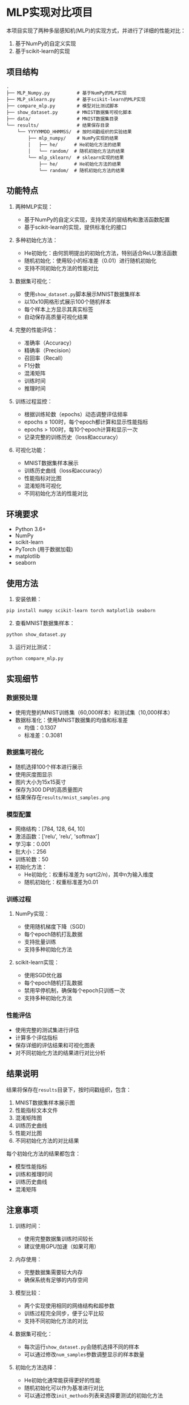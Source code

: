 # MLP实现对比项目

本项目实现了两种多层感知机(MLP)的实现方式，并进行了详细的性能对比：
1. 基于NumPy的自定义实现
2. 基于scikit-learn的实现

## 项目结构

```
.
├── MLP_Numpy.py          # 基于NumPy的MLP实现
├── MLP_sklearn.py        # 基于scikit-learn的MLP实现
├── compare_mlp.py        # 模型对比测试脚本
├── show_dataset.py       # MNIST数据集可视化脚本
├── data/                 # MNIST数据集目录
└── results/              # 结果保存目录
    └── YYYYMMDD_HHMMSS/  # 按时间戳组织的实验结果
        ├── mlp_numpy/    # NumPy实现的结果
        │   ├── he/      # He初始化方法的结果
        │   └── random/  # 随机初始化方法的结果
        └── mlp_sklearn/  # sklearn实现的结果
            ├── he/      # He初始化方法的结果
            └── random/  # 随机初始化方法的结果
```

## 功能特点

1. 两种MLP实现：
   - 基于NumPy的自定义实现，支持灵活的层结构和激活函数配置
   - 基于scikit-learn的实现，提供标准化的接口

2. 多种初始化方法：
   - He初始化：由何凯明提出的初始化方法，特别适合ReLU激活函数
   - 随机初始化：使用较小的标准差（0.01）进行随机初始化
   - 支持不同初始化方法的性能对比

3. 数据集可视化：
   - 使用`show_dataset.py`脚本展示MNIST数据集样本
   - 以10x10网格形式展示100个随机样本
   - 每个样本上方显示其真实标签
   - 自动保存高质量可视化结果

4. 完整的性能评估：
   - 准确率（Accuracy）
   - 精确率（Precision）
   - 召回率（Recall）
   - F1分数
   - 混淆矩阵
   - 训练时间
   - 推理时间

5. 训练过程监控：
   - 根据训练轮数（epochs）动态调整评估频率
   - epochs ≤ 100时，每个epoch都计算和显示性能指标
   - epochs > 100时，每10个epoch计算和显示一次
   - 记录完整的训练历史（loss和accuracy）

6. 可视化功能：
   - MNIST数据集样本展示
   - 训练历史曲线（loss和accuracy）
   - 性能指标对比图
   - 混淆矩阵可视化
   - 不同初始化方法的性能对比

## 环境要求

- Python 3.6+
- NumPy
- scikit-learn
- PyTorch (用于数据加载)
- matplotlib
- seaborn

## 使用方法

1. 安装依赖：
```bash
pip install numpy scikit-learn torch matplotlib seaborn
```

2. 查看MNIST数据集样本：
```bash
python show_dataset.py
```

3. 运行对比测试：
```bash
python compare_mlp.py
```

## 实现细节

### 数据预处理
- 使用完整的MNIST训练集（60,000样本）和测试集（10,000样本）
- 数据标准化：使用MNIST数据集的均值和标准差
  - 均值：0.1307
  - 标准差：0.3081

### 数据集可视化
- 随机选择100个样本进行展示
- 使用灰度图显示
- 图片大小为15x15英寸
- 保存为300 DPI的高质量图片
- 结果保存在`results/mnist_samples.png`

### 模型配置
- 网络结构：[784, 128, 64, 10]
- 激活函数：['relu', 'relu', 'softmax']
- 学习率：0.001
- 批大小：256
- 训练轮数：50
- 初始化方法：
  - He初始化：权重标准差为 sqrt(2/n)，其中n为输入维度
  - 随机初始化：权重标准差为0.01

### 训练过程
1. NumPy实现：
   - 使用随机梯度下降（SGD）
   - 每个epoch随机打乱数据
   - 支持批量训练
   - 支持多种初始化方法

2. scikit-learn实现：
   - 使用SGD优化器
   - 每个epoch随机打乱数据
   - 禁用早停机制，确保每个epoch只训练一次
   - 支持多种初始化方法

### 性能评估
- 使用完整的测试集进行评估
- 计算多个评估指标
- 保存详细的评估结果和可视化图表
- 对不同初始化方法的结果进行对比分析

## 结果说明

结果将保存在`results`目录下，按时间戳组织，包含：
1. MNIST数据集样本展示图
2. 性能指标文本文件
3. 混淆矩阵图
4. 训练历史曲线
5. 性能对比图
6. 不同初始化方法的对比结果

每个初始化方法的结果都包含：
- 模型性能指标
- 训练和推理时间
- 训练历史曲线
- 混淆矩阵

## 注意事项

1. 训练时间：
   - 使用完整数据集训练时间较长
   - 建议使用GPU加速（如果可用）

2. 内存使用：
   - 完整数据集需要较大内存
   - 确保系统有足够的内存空间

3. 模型比较：
   - 两个实现使用相同的网络结构和超参数
   - 训练过程完全同步，便于公平比较
   - 支持不同初始化方法的对比

4. 数据集可视化：
   - 每次运行`show_dataset.py`会随机选择不同的样本
   - 可以通过修改`num_samples`参数调整显示的样本数量

5. 初始化方法选择：
   - He初始化通常能获得更好的性能
   - 随机初始化可以作为基准进行对比
   - 可以通过修改`init_methods`列表来选择要测试的初始化方法
